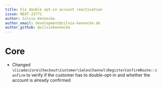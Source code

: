 ```yaml
---
title: Fix double opt-in account reactivation
issue: NEXT-23771
author: Silvio Kennecke
author_email: development@silvio-kennecke.de
author_github: @silviokennecke
---
```

# Core
* Changed `\Cicada\Core\Checkout\Customer\SalesChannel\RegisterConfirmRoute::confirm` to verify if the customer has to double-opt-in and whether the account is already confirmed
